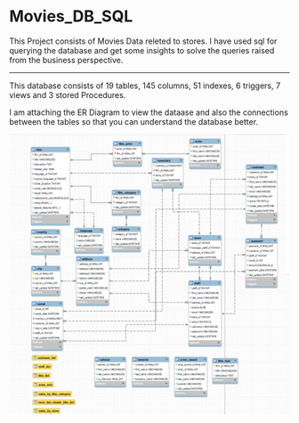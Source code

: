 # Movies_DB_SQL
This Project consists of Movies Data releted to stores. I have used sql for querying the database and get some insights to solve the queries raised from the business perspective.

---

This database consists of 19 tables, 145 columns, 51 indexes, 6 triggers, 7 views and 3 stored Procedures.

I am attaching the ER Diagram to view the dataase and also the connections between the tables so that you can understand the database better.

![ER_Diagram](Outputs/ER_Diagram.jpg)
<!-- ![1](Outputs/1.jpg) -->

